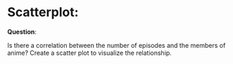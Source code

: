 # **Scatterplot**:

**Question**:

Is there a correlation between the number of episodes and the members of anime?
Create a scatter plot to visualize the relationship.
